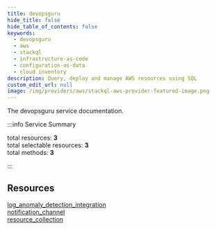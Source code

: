 ```yaml
---
title: devopsguru
hide_title: false
hide_table_of_contents: false
keywords:
  - devopsguru
  - aws
  - stackql
  - infrastructure-as-code
  - configuration-as-data
  - cloud inventory
description: Query, deploy and manage AWS resources using SQL
custom_edit_url: null
image: /img/providers/aws/stackql-aws-provider-featured-image.png
---
```


The devopsguru service documentation.

:::info Service Summary

<div class="row">
<div class="providerDocColumn">
<span>total resources:&nbsp;<b>3</b></span><br />
<span>total selectable resources:&nbsp;<b>3</b></span><br />
<span>total methods:&nbsp;<b>3</b></span><br />
</div>
</div>

:::

## Resources
<div class="row">
<div class="providerDocColumn">
<a href="/providers/aws/devopsguru/log_anomaly_detection_integration/">log_anomaly_detection_integration</a><br />
<a href="/providers/aws/devopsguru/notification_channel/">notification_channel</a>
</div>
<div class="providerDocColumn">
<a href="/providers/aws/devopsguru/resource_collection/">resource_collection</a>
</div>
</div>